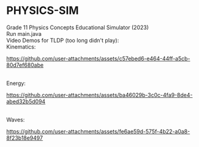 # PHYSICS-SIM
Grade 11 Physics Concepts Educational Simulator (2023) <br>
Run main.java<br>
Video Demos for TLDP (too long didn't play): <br>
Kinematics: 

https://github.com/user-attachments/assets/c57ebed6-e464-44ff-a5cb-80d7ef680abe

 <br>
Energy: 

https://github.com/user-attachments/assets/ba46029b-3c0c-4fa9-8de4-abed32b5d094

 <br>
Waves: 

https://github.com/user-attachments/assets/fe6ae59d-575f-4b22-a0a8-8f23b18e9497


